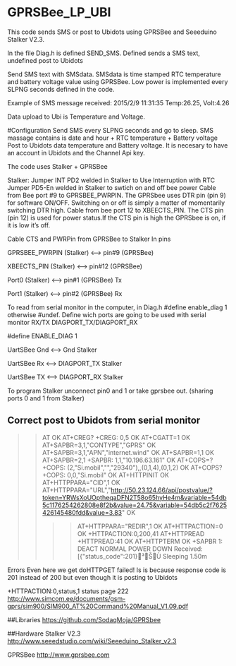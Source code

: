 # GPRSBee_LP_UBI

This code sends SMS or post to Ubidots using GPRSBee and Seeeduino Stalker V2.3.

In the file Diag.h is defined SEND_SMS. Defined sends a SMS text, undefined post to Ubidots

Send SMS text with SMSdata. SMSdata is time stamped RTC temperature and battery voltage value using GPRSBee. Low power is implemented every SLPNG seconds defined in the code.

Example of SMS message received: 2015/2/9 11:31:35 Temp:26.25, Volt:4.26

Data upload to Ubi is Temperature and Voltage.

#Configuration
Send SMS every SLPNG seconds and go to sleep. SMS massage contains is date and hour + RTC temperature + Battery voltage
Post to Ubidots data temperature and Battery voltage. It is necesary to have an account in Ubidots and the Channel Api key.
  

The code uses Stalker + GPRSBee
  
  Stalker:
    Jumper INT PD2 welded in Stalker to Use Interruption with RTC
    Jumper PD5-En welded in Stalker to swtich on and off bee power
    Cable from Bee port #9 to GPRSBEE_PWRPIN. The GPRSbee uses DTR pin (pin 9)  for software ON/OFF. Switching on or off is simply a matter of momentarily switching DTR high.
   Cable from bee port 12 to XBEECTS_PIN. The CTS pin (pin 12) is used for power status.If the CTS pin is high the GPRSbee is on, if it is low it’s off.
   
   Cable CTS and PWRPin from GPRSBee to Stalker In pins
  
  GPRSBEE_PWRPIN (Stalker) <--> pin#9 (GPRSBee)
  
  XBEECTS_PIN    (Stalker) <--> pin#12 (GPRSBee)
  
  Port0 (Stalker) <--> pin#1 (GPRSBee) Tx
  
  Port1 (Stalker) <--> pin#2 (GPRSBee) Rx
    
  
  
  To read from serial monitor in the computer, in Diag.h #define enable_diag 1 otherwise #undef. Define wich ports are going to be used with serial monitor RX/TX DIAGPORT_TX/DIAGPORT_RX
  
  #define ENABLE_DIAG     1
  
  UartSBee Gnd <--> Gnd Stalker
  
  UartSBee Rx <--> DIAGPORT_TX Stalker
  
  UartSBee TX <--> DIAGPORT_RX Stalker
  
  To program Stalker unconnect pin0 and 1 or take gprsbee out. (sharing ports 0 and 1 from Stalker)
  

## Correct post to Ubidots from serial monitor
  >> AT
  OK
>> AT+CREG?
+CREG: 0,5
OK
>> AT+CGATT=1
OK
>> AT+SAPBR=3,1,"CONTYPE","GPRS"
OK
>> AT+SAPBR=3,1,"APN","internet.wind"
OK
>> AT+SAPBR=1,1
OK
>> AT+SAPBR=2,1
+SAPBR: 1,1,"10.196.63.161"
OK
>> AT+COPS=?
+COPS: (2,"Si.mobil","","29340"),,(0,1,4),(0,1,2)
OK
>> AT+COPS?
+COPS: 0,0,"Si.mobil"
OK
>> AT+HTTPINIT
OK
>> AT+HTTPPARA="CID",1
OK
>> AT+HTTPPARA="URL","http://50.23.124.66/api/postvalue/?token=YRWsXoUOptheqaDFN2T58o65hyHe4m&variable=54db5c1176254262808e8f2b&value=24.75&variable=54db5c2f7625426145480fdd&value=3.83"
OK
>> >> AT+HTTPPARA="REDIR",1
OK
>> AT+HTTPACTION=0
OK
+HTTPACTION:0,200,41
>> AT+HTTPREAD
+HTTPREAD:41
OK
>> AT+HTTPTERM
 OK
 +SAPBR 1: DEACT
  NORMAL POWER DOWN
  Received: [{"status_code":201}³ŠÙ
  Sleeping 1.50m

Errors
Even here we get doHTTPGET failed! Is is because response code is 201 instead of 200 but even though it is posting to Ubidots

+HTTPACTION:0,status,1
status page 222
http://www.simcom.ee/documents/gsm-gprs/sim900/SIM900_AT%20Command%20Manual_V1.09.pdf

##Libraries
https://github.com/SodaqMoja/GPRSbee

##Hardware
Stalker V2.3 http://www.seeedstudio.com/wiki/Seeeduino_Stalker_v2.3

GPRSBee http://www.gprsbee.com
